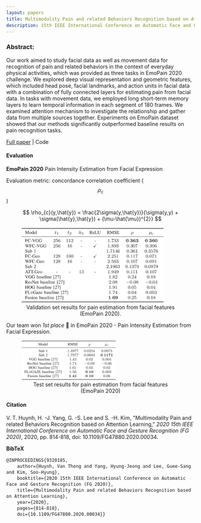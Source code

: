 ```yaml
---
layout: papers
title: Multimodality Pain and related Behaviors Recognition based on Attention Learning
description: 15th IEEE International Conference on Automatic Face and Gesture Recognition (FG 2020), pp. 814 -- 818, Nov 2020
---
```


### Abstract:

Our work aimed to study facial data as well as movement data for recognition of pain and related behaviors in the context of everyday physical activities, which was provided as three tasks in EmoPain 2020 challenge. We explored deep visual representation and geometric features, which included head pose, facial landmarks, and action units in facial data with a combination of fully connected layers for estimating pain from facial data. In tasks with movement data, we employed long short-term memory layers to learn temporal information in each segment of 180 frames. We examined attention mechanism to investigate the relationship and gather data from multiple sources together. Experiments on EmoPain dataset showed that our methods significantly outperformed baseline results on pain recognition tasks.

[Full paper](https://ieeexplore.ieee.org/document/9320185) \| Code
<br/>

#### Evaluation

**EmoPain 2020** Pain Intensity Estimation from Facial Expression

Evaluation metric:  concordance correlation coefficient ($$\rho_{c}$$)

$$ \rho_{c}(y,\hat{y}) = \frac{2\sigma(y,\hat{y})}{\sigma(y,y) + \sigma(\hat{y},\hat{y}) + (\mu-\hat{\mu})^{2}} $$

<figure class="figure">
    <img class="rounded mx-auto d-block" src="/assets/img/papers/emopain_fg20_results.png" alt="EmoPain validation set results" width="90%" height="auto"/>
    <figcaption class="figure-caption" style="text-align:center;">Validation set results for pain estimation from facial features (EmoPain 2020).</figcaption>
</figure>

Our team won *1st place* :1st_place_medal: in EmoPain 2020 - Pain Intensity Estimation from Facial Expression.
<figure class="figure">
    <img class="rounded mx-auto d-block" src="/assets/img/papers/emopain_fg20_results_test.png" alt="EmoPain test set results" width="60%" height="auto"/>
    <figcaption class="figure-caption" style="text-align:center;">Test set results for pain estimation from facial features (EmoPain 2020) </figcaption>
</figure>

#### Citation

V. T. Huynh, H. -J. Yang, G. -S. Lee and S. -H. Kim, "Multimodality Pain and related Behaviors Recognition based on Attention Learning," *2020 15th IEEE International Conference on Automatic Face and Gesture Recognition (FG 2020)*, 2020, pp. 814-818, doi: 10.1109/FG47880.2020.00034.

**BibTeX**
```
@INPROCEEDINGS{9320185,
    author={Huynh, Van Thong and Yang, Hyung-Jeong and Lee, Guee-Sang and Kim, Soo-Hyung},
    booktitle={2020 15th IEEE International Conference on Automatic Face and Gesture Recognition (FG 2020)},
    title={Multimodality Pain and related Behaviors Recognition based on Attention Learning},
    year={2020},
    pages={814-818},
    doi={10.1109/FG47880.2020.00034}}
```

